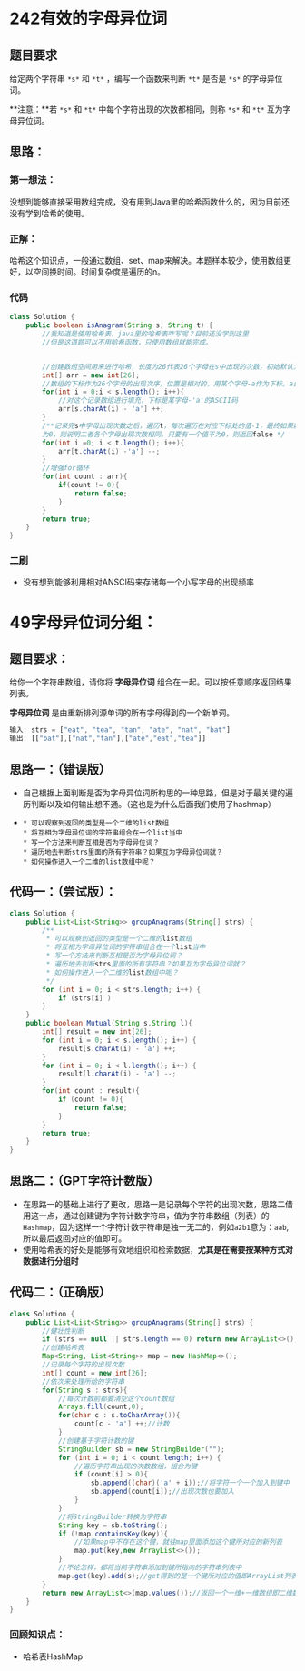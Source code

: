 # 242有效的字母异位词

## 题目要求

给定两个字符串 `*s*` 和 `*t*` ，编写一个函数来判断 `*t*` 是否是 `*s*` 的字母异位词。

**注意：**若 `*s*` 和 `*t*` 中每个字符出现的次数都相同，则称 `*s*` 和 `*t*` 互为字母异位词。

## 思路：

### 第一想法：

没想到能够直接采用数组完成，没有用到Java里的哈希函数什么的，因为目前还没有学到哈希的使用。

### 正解：

哈希这个知识点，一般通过数组、set、map来解决。本题样本较少，使用数组更好，以空间换时间。时间复杂度是遍历的n。

### 代码

```java
class Solution {
    public boolean isAnagram(String s, String t) {
        //我知道是使用哈希表，java里的哈希表咋写呢？目前还没学到这里
        //但是这道题可以不用哈希函数，只使用数组就能完成。


        //创建数组空间用来进行哈希，长度为26代表26个字母在s中出现的次数，初始默认为0
        int[] arr = new int[26];
        //数组的下标作为26个字母的出现次序，位置是相对的，用某个字母-a作为下标。a自然就是0
        for(int i = 0;i < s.length(); i++){
            //对这个记录数组进行填充，下标是某字母-'a'的ASCII码
            arr[s.charAt(i) - 'a'] ++;
        }
        /**记录完s中字母出现次数之后，遍历t，每次遍历在对应下标处的值-1，最终如果新数组全
        为0，则说明二者各个字母出现次数相同。只要有一个值不为0，则返回false */
        for(int i =0; i < t.length(); i++){
            arr[t.charAt(i) -'a'] --;
        }
        //增强for循环
        for(int count : arr){
            if(count != 0){
                return false;
            }
        }
        return true;
    }
}
```

### 二刷

- 没有想到能够利用相对ANSCI码来存储每一个小写字母的出现频率

# 49字母异位词分组：

## 题目要求：

给你一个字符串数组，请你将 **字母异位词** 组合在一起。可以按任意顺序返回结果列表。

**字母异位词** 是由重新排列源单词的所有字母得到的一个新单词。

```rust
输入: strs = ["eat", "tea", "tan", "ate", "nat", "bat"]
输出: [["bat"],["nat","tan"],["ate","eat","tea"]]
```

## 思路一：（错误版）

- 自己根据上面判断是否为字母异位词所构思的一种思路，但是对于最关键的遍历判断以及如何输出想不通。（这也是为什么后面我们使用了hashmap）

- ```
  * 可以观察到返回的类型是一个二维的list数组
  * 将互相为字母异位词的字符串组合在一个list当中
  * 写一个方法来判断互相是否为字母异位词？
  * 遍历地去判断strs里面的所有字符串？如果互为字母异位词就？
  * 如何操作进入一个二维的list数组中呢？
  ```

## 代码一：（尝试版）：

```java
class Solution {
    public List<List<String>> groupAnagrams(String[] strs) {
        /**
         * 可以观察到返回的类型是一个二维的list数组
         * 将互相为字母异位词的字符串组合在一个list当中
         * 写一个方法来判断互相是否为字母异位词？
         * 遍历地去判断strs里面的所有字符串？如果互为字母异位词就？
         * 如何操作进入一个二维的list数组中呢？
         */
        for (int i = 0; i < strs.length; i++) {
            if (strs[i] )
        }
    }
    public boolean Mutual(String s,String l){
        int[] result = new int[26];
        for (int i = 0; i < s.length(); i++) {
            result[s.charAt(i) - 'a'] ++;
        }
        for (int i = 0; i < l.length(); i++) {
            result[l.charAt(i) - 'a'] --;
        }
        for(int count : result){
            if (count != 0){
                return false;
            }
        }
        return true;
    }
}

```

## 思路二：（GPT字符计数版）

- 在思路一的基础上进行了更改，思路一是记录每个字符的出现次数，思路二借用这一点，通过创建键为字符计数字符串，值为字符串数组（列表）的`Hashmap`，因为这样一个字符计数字符串是独一无二的，例如`a2b1`意为：`aab`,所以最后返回对应的值即可。
- 使用哈希表的好处是能够有效地组织和检索数据，**尤其是在需要按某种方式对数据进行分组时**

## 代码二：（正确版）

```java
class Solution {
    public List<List<String>> groupAnagrams(String[] strs) {
        //健壮性判断
        if (strs == null || strs.length == 0) return new ArrayList<>();
        //创建哈希表
        Map<String, List<String>> map = new HashMap<>();
        //记录每个字符的出现次数
        int[] count = new int[26];
        //依次来处理所给的字符串
        for(String s : strs){
            //每次计数前都要清空这个count数组
            Arrays.fill(count,0);
            for(char c : s.toCharArray()){
                count[c - 'a'] ++;//计数
            }
            //创建基于字符计数的键
            StringBuilder sb = new StringBuilder("");
            for (int i = 0; i < count.length; i++) {
                //遍历字符串出现的次数数组，组合为键
                if (count[i] > 0){
                    sb.append((char)('a' + i));//将字符一个一个加入到键中
                    sb.append(count[i]);//出现次数也要加入
                }
            }
            //将StringBuilder转换为字符串
            String key = sb.toString();
            if (!map.containsKey(key)){
                //如果map中不存在这个键，就往map里面添加这个键所对应的新列表
                map.put(key,new ArrayList<>());
            }
            //不论怎样，都将当前字符串添加到键所指向的字符串列表中
            map.get(key).add(s);//get得到的是一个键所对应的值即ArrayList列表，然后将字符串加入到这个对应的列表中
        }
        return new ArrayList<>(map.values());//返回一个一维+一维数组即二维数组
    }
}
```

### 回顾知识点：

- 哈希表HashMap